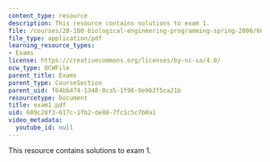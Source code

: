 ```yaml
---
content_type: resource
description: This resource contains solutions to exam 1.
file: /courses/20-180-biological-engineering-programming-spring-2006/609c28f3617c1fb2de887fc1c5c7b0a1_exam1.pdf
file_type: application/pdf
learning_resource_types:
- Exams
license: https://creativecommons.org/licenses/by-nc-sa/4.0/
ocw_type: OCWFile
parent_title: Exams
parent_type: CourseSection
parent_uid: f64bb474-1348-0ca5-1f96-9e962f5ca21b
resourcetype: Document
title: exam1.pdf
uid: 609c28f3-617c-1fb2-de88-7fc1c5c7b0a1
video_metadata:
  youtube_id: null
---
```

This resource contains solutions to exam 1.